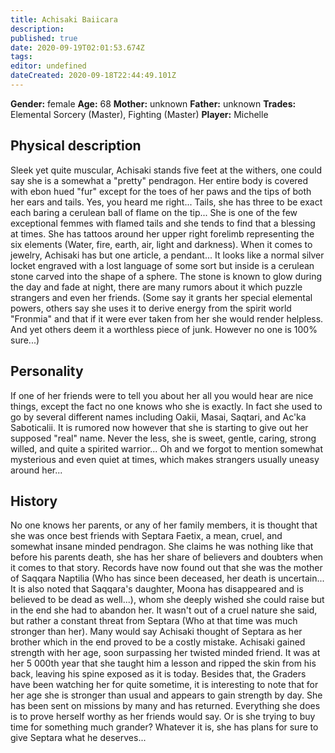 ```yaml
---
title: Achisaki Baiicara
description: 
published: true
date: 2020-09-19T02:01:53.674Z
tags: 
editor: undefined
dateCreated: 2020-09-18T22:44:49.101Z
---
```


**Gender:** female
**Age:** 68
**Mother:** unknown
**Father:** unknown
**Trades:** Elemental Sorcery (Master), Fighting (Master)
**Player:** Michelle

## Physical description

Sleek yet quite muscular, Achisaki stands five feet at the withers, one could say she is a somewhat a "pretty" pendragon. Her entire body is covered with ebon hued "fur" except for the toes of her paws and the tips of both her ears and tails. Yes, you heard me right... Tails, she has three to be exact each baring a cerulean ball of flame on the tip... She is one of the few exceptional femmes with flamed tails and she tends to find that a blessing at times. She has tattoos around her upper right forelimb representing the six elements (Water, fire, earth, air, light and darkness). When it comes to jewelry, Achisaki has but one article, a pendant... It looks like a normal silver locket engraved with a lost language of some sort but inside is a cerulean stone carved into the shape of a sphere. The stone is known to glow during the day and fade at night, there are many rumors about it which puzzle strangers and even her friends. (Some say it grants her special elemental powers, others say she uses it to derive energy from the spirit world "Fronmia" and that if it were ever taken from her she would render helpless. And yet others deem it a worthless piece of junk. However no one is 100% sure...)

## Personality

If one of her friends were to tell you about her all you would hear are nice things, except the fact no one knows who she is exactly. In fact she used to go by several different names including Oakii, Masai, Saqtari, and Ac'ka Saboticalii. It is rumored now however that she is starting to give out her supposed "real" name. Never the less, she is sweet, gentle, caring, strong willed, and quite a spirited warrior... Oh and we forgot to mention somewhat mysterious and even quiet at times, which makes strangers usually uneasy around her...

## History

No one knows her parents, or any of her family members, it is thought that she was once best friends with Septara Faetix, a mean, cruel, and somewhat insane minded pendragon. She claims he was nothing like that before his parents death, she has her share of believers and doubters when it comes to that story. Records have now found out that she was the mother of Saqqara Naptilia (Who has since been deceased, her death is uncertain... It is also noted that Saqqara's daughter, Moona has disappeared and is believed to be dead as well...), whom she deeply wished she could raise but in the end she had to abandon her. It wasn't out of a cruel nature she said, but rather a constant threat from Septara (Who at that time was much stronger than her). Many would say Achisaki thought of Septara as her brother which in the end proved to be a costly mistake. Achisaki gained strength with her age, soon surpassing her twisted minded friend. It was at her 5 000th year that she taught him a lesson and ripped the skin from his back, leaving his spine exposed as it is today. Besides that, the Graders have been watching her for quite sometime, it is interesting to note that for her age she is stronger than usual and appears to gain strength by day. She has been sent on missions by many and has returned. Everything she does is to prove herself worthy as her friends would say. Or is she trying to buy time for something much grander? Whatever it is, she has plans for sure to give Septara what he deserves...